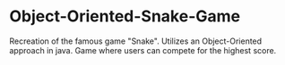 # Object-Oriented-Snake-Game

Recreation of the famous game "Snake". Utilizes an Object-Oriented approach in java. Game where users can compete for the highest score.

